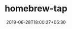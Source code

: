 ---
title: "homebrew-tap"
date: 2019-06-28T18:00:27+05:30
type: "organisations"
org_name: "Oxford Nanopore Technologies"
repo_desc: "NA"
repo_link: https://github.com/nanoporetech/homebrew-tap
---